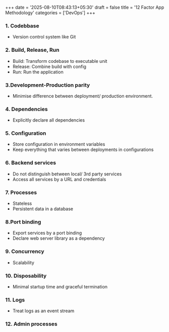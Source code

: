 +++
date = '2025-08-10T08:43:13+05:30'
draft = false
title = '12 Factor App Methodology'
categories = ['DevOps']
+++
### 1. Codebbase
- Version control system like Git
### 2. Build, Release, Run
- Build: Transform codebase to executable unit
- Release: Combine build with config
- Run: Run the application
### 3.Development-Production parity
- Minimise difference between deployment/ production environment.
### 4. Dependencies
- Explicitly declare all dependencies
### 5. Configuration
- Store configuration in environment variables
- Keep everything that varies between deployments in configurations
### 6. Backend services
- Do not distinguish between local/ 3rd party services
- Access all services by a URL and credentials
### 7. Processes
- Stateless
- Persistent data in a database
### 8.Port binding
- Export services by a port binding
- Declare web server library as a dependency
### 9. Concurrency
- Scalability
### 10. Disposability
- Minimal startup time and graceful termination
### 11. Logs
- Treat logs as an event stream
### 12. Admin processes
